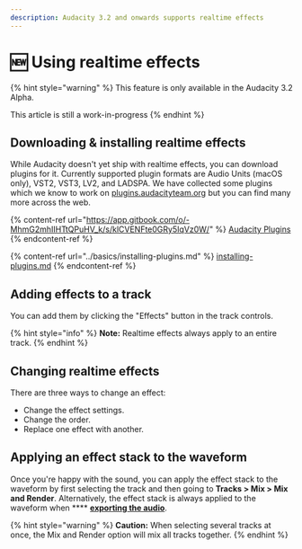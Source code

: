 ```yaml
---
description: Audacity 3.2 and onwards supports realtime effects
---
```


# 🆕 Using realtime effects

{% hint style="warning" %}
This feature is only available in the Audacity 3.2 Alpha.&#x20;

This article is still a work-in-progress
{% endhint %}

## Downloading & installing realtime effects

While Audacity doesn't yet ship with realtime effects, you can download plugins for it. Currently supported plugin formats are Audio Units (macOS only), VST2, VST3, LV2, and LADSPA. We have collected some plugins which we know to work on [plugins.audacityteam.org](https://app.gitbook.com/o/-MhmG2mhIIHTtQPuHV\_k/s/klCVENFte0GRy5IqVz0W/) but you can find many more across the web.&#x20;

{% content-ref url="https://app.gitbook.com/o/-MhmG2mhIIHTtQPuHV_k/s/klCVENFte0GRy5IqVz0W/" %}
[Audacity Plugins](https://app.gitbook.com/o/-MhmG2mhIIHTtQPuHV\_k/s/klCVENFte0GRy5IqVz0W/)
{% endcontent-ref %}

{% content-ref url="../basics/installing-plugins.md" %}
[installing-plugins.md](../basics/installing-plugins.md)
{% endcontent-ref %}

## Adding effects to a track

You can add them by clicking the "Effects" button in the track controls.&#x20;

{% hint style="info" %}
**Note:** Realtime effects always apply to an entire track.&#x20;
{% endhint %}

## Changing realtime effects

There are three ways to change an effect:&#x20;

* Change the effect settings.
* Change the order.&#x20;
* Replace one effect with another.

## Applying an effect stack to the waveform

Once you're happy with the sound, you can apply the effect stack to the waveform by first selecting the track and then going to **Tracks > Mix > Mix and Render**. Alternatively, the effect stack is always applied to the waveform when **** [**exporting the audio**](../basics/saving-and-exporting-projects.md#exporting-audio).&#x20;

{% hint style="warning" %}
**Caution:** When selecting several tracks at once, the Mix and Render option will mix all tracks together.
{% endhint %}
